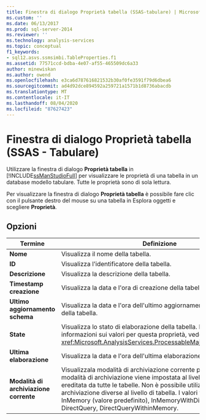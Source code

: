 ```yaml
---
title: Finestra di dialogo Proprietà tabella (SSAS-tabulare) | Microsoft Docs
ms.custom: ''
ms.date: 06/13/2017
ms.prod: sql-server-2014
ms.reviewer: ''
ms.technology: analysis-services
ms.topic: conceptual
f1_keywords:
- sql12.asvs.ssmsimbi.TableProperties.f1
ms.assetid: 77571ccd-bdba-4e07-af55-465509dc6a33
author: minewiskan
ms.author: owend
ms.openlocfilehash: e3ca6d787616821532b30af0fe3591f79d6dbea6
ms.sourcegitcommit: ad4d92dce894592a259721a1571b1d8736abacdb
ms.translationtype: MT
ms.contentlocale: it-IT
ms.lasthandoff: 08/04/2020
ms.locfileid: "87627423"
---
```

# <a name="table-properties-dialog-box-ssas---tabular"></a>Finestra di dialogo Proprietà tabella (SSAS - Tabulare)
  Utilizzare la finestra di dialogo **Proprietà tabella** in [!INCLUDE[ssManStudioFull](../includes/ssmanstudiofull-md.md)] per visualizzare le proprietà di una tabella in un database modello tabulare. Tutte le proprietà sono di sola lettura.  
  
 Per visualizzare la finestra di dialogo **Proprietà tabella** è possibile fare clic con il pulsante destro del mouse su una tabella in Esplora oggetti e scegliere **Proprietà**.  
  
## <a name="options"></a>Opzioni  
  
|Termine|Definizione|  
|----------|----------------|  
|**Nome**|Visualizza il nome della tabella.|  
|**ID**|Visualizza l'identificatore della tabella.|  
|**Descrizione**|Visualizza la descrizione della tabella.|  
|**Timestamp creazione**|Visualizza la data e l'ora di creazione della tabella.|  
|**Ultimo aggiornamento schema**|Visualizza la data e l'ora dell'ultimo aggiornamento dei metadati della tabella.|  
|**State**|Visualizza lo stato di elaborazione della tabella. Per ulteriori informazioni sui valori per questa proprietà, vedere <xref:Microsoft.AnalysisServices.ProcessableMajorObject.State%2A>.|  
|**Ultima elaborazione**|Visualizza la data e l'ora dell'ultima elaborazione della tabella.|  
|**Modalità di archiviazione corrente**|Visualizzala modalità di archiviazione corrente per la tabella. La modalità di archiviazione viene impostata al livello di database e è ereditata da tutte le tabelle. Non è possibile utilizzare modalità di archiviazione diverse al livello di tabella. I valori validi sono InMemory (valore predefinito), InMemoryWithDirectQuery, DirectQuery, DirectQueryWithinMemory.|  
  
  

